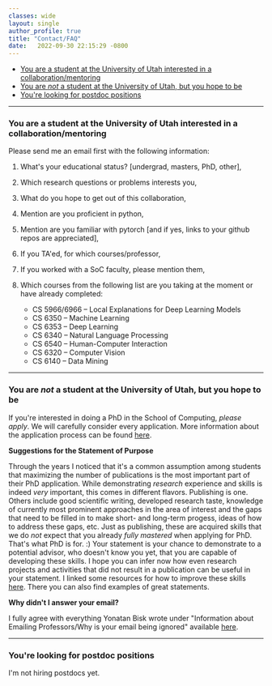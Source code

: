 ```yaml
---
classes: wide
layout: single
author_profile: true
title: "Contact/FAQ" 
date:   2022-09-30 22:15:29 -0800
---
```


* [You are a student at the University of Utah interested in a collaboration/mentoring](https://www.anamarasovic.com/contact/#you-are-a-student-at-the-university-of-utah-interested-in-a-collaborationmentoring)                 
* [You are *not* a student at the University of Utah, but you hope to be](https://www.anamarasovic.com/contact/#you-are-a-student-at-the-university-of-utah-interested-in-a-collaborationmentoring)                    
* [You're looking for postdoc positions](https://www.anamarasovic.com/contact/#youre-looking-for-postdoc-positions)

---

### You are a student at the University of Utah interested in a collaboration/mentoring

Please send me an email first with the following information: 

1. What's your educational status? [undergrad, masters, PhD, other],
2. Which research questions or problems interests you,  
3. What do you hope to get out of this collaboration,  
4. Mention are you proficient in python,  
5. Mention are you familiar with pytorch [and if yes, links to your github repos are appreciated], 
6. If you TA'ed, for which courses/professor, 
7. If you worked with a SoC faculty, please mention them, 
8. Which courses from the following list are you taking at the moment or have already completed: 

    * CS 5966/6966 – Local Explanations for Deep Learning Models                       
    * CS 6350 – Machine Learning                        
    * CS 6353 – Deep Learning                       
    * CS 6340 – Natural Language Processing                       
    * CS 6540 – Human-Computer Interaction                       
    * CS 6320 – Computer Vision                       
    * CS 6140 – Data Mining                       

---

### You are *not* a student at the University of Utah, but you hope to be

If you're interested in doing a PhD in the School of Computing, *please apply*. We will carefully consider every application. More information about the application process can be found [here](https://www.cs.utah.edu/graduate/admissions/).

**Suggestions for the Statement of Purpose**

Through the years I noticed that it's a common assumption among students that maximizing the number of publications is the most important part of their PhD application. While demonstrating _research_ experience and skills is indeed _very_ important, this comes in different flavors. Publishing is one. Others include good scientific writing, developed research taste, knowledge of currently most prominent approaches in the area of interest and the gaps that need to be filled in to make short- and long-term progess, ideas of how to address these gaps, etc. Just as publishing, these are acquired skills that we do _not_ expect that you already _fully mastered_ when applying for PhD. That's what PhD is for. :) Your statement is your chance to demonstrate to a potential advisor, who doesn't know you yet, that you are capable of developing these skills. I hope you can infer now how even research projects and activities that did not result in a publication can be useful in your statement. I linked some resources for how to improve these skills [here](https://www.anamarasovic.com/contact/). There you can also find examples of great statements.

**Why didn't I answer your email?** 

I fully agree with everything Yonatan Bisk wrote under "Information about Emailing Professors/Why is your email being ignored" available [here](https://yonatanbisk.com/emailing_professors.html). 

---

### You're looking for postdoc positions

I'm not hiring postdocs yet. 
